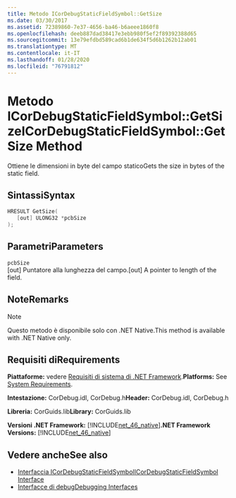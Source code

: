 ```yaml
---
title: Metodo ICorDebugStaticFieldSymbol::GetSize
ms.date: 03/30/2017
ms.assetid: 72389860-7e37-4656-ba46-b6aeee1860f8
ms.openlocfilehash: deeb887dad38417e3ebb980f5ef2f89392388d65
ms.sourcegitcommit: 13e79efdbd589cad6b1de634f5d6b1262b12ab01
ms.translationtype: MT
ms.contentlocale: it-IT
ms.lasthandoff: 01/28/2020
ms.locfileid: "76791812"
---
```

# <a name="icordebugstaticfieldsymbolgetsize-method"></a><span data-ttu-id="ea81d-102">Metodo ICorDebugStaticFieldSymbol::GetSize</span><span class="sxs-lookup"><span data-stu-id="ea81d-102">ICorDebugStaticFieldSymbol::GetSize Method</span></span>
<span data-ttu-id="ea81d-103">Ottiene le dimensioni in byte del campo statico</span><span class="sxs-lookup"><span data-stu-id="ea81d-103">Gets the size in bytes of the static field.</span></span>  
  
## <a name="syntax"></a><span data-ttu-id="ea81d-104">Sintassi</span><span class="sxs-lookup"><span data-stu-id="ea81d-104">Syntax</span></span>  
  
```cpp  
HRESULT GetSize(  
   [out] ULONG32 *pcbSize  
);  
```  
  
## <a name="parameters"></a><span data-ttu-id="ea81d-105">Parametri</span><span class="sxs-lookup"><span data-stu-id="ea81d-105">Parameters</span></span>  
 `pcbSize`  
 <span data-ttu-id="ea81d-106">[out] Puntatore alla lunghezza del campo.</span><span class="sxs-lookup"><span data-stu-id="ea81d-106">[out] A pointer to length of the field.</span></span>  
  
## <a name="remarks"></a><span data-ttu-id="ea81d-107">Note</span><span class="sxs-lookup"><span data-stu-id="ea81d-107">Remarks</span></span>  
  
> [!NOTE]
> <span data-ttu-id="ea81d-108">Questo metodo è disponibile solo con .NET Native.</span><span class="sxs-lookup"><span data-stu-id="ea81d-108">This method is available with .NET Native only.</span></span>  
  
## <a name="requirements"></a><span data-ttu-id="ea81d-109">Requisiti di</span><span class="sxs-lookup"><span data-stu-id="ea81d-109">Requirements</span></span>  
 <span data-ttu-id="ea81d-110">**Piattaforme:** vedere [Requisiti di sistema di .NET Framework](../../../../docs/framework/get-started/system-requirements.md).</span><span class="sxs-lookup"><span data-stu-id="ea81d-110">**Platforms:** See [System Requirements](../../../../docs/framework/get-started/system-requirements.md).</span></span>  
  
 <span data-ttu-id="ea81d-111">**Intestazione:** CorDebug.idl, CorDebug.h</span><span class="sxs-lookup"><span data-stu-id="ea81d-111">**Header:** CorDebug.idl, CorDebug.h</span></span>  
  
 <span data-ttu-id="ea81d-112">**Libreria:** CorGuids.lib</span><span class="sxs-lookup"><span data-stu-id="ea81d-112">**Library:** CorGuids.lib</span></span>  
  
 <span data-ttu-id="ea81d-113">**Versioni .NET Framework:** [!INCLUDE[net_46_native](../../../../includes/net-46-native-md.md)]</span><span class="sxs-lookup"><span data-stu-id="ea81d-113">**.NET Framework Versions:** [!INCLUDE[net_46_native](../../../../includes/net-46-native-md.md)]</span></span>  
  
## <a name="see-also"></a><span data-ttu-id="ea81d-114">Vedere anche</span><span class="sxs-lookup"><span data-stu-id="ea81d-114">See also</span></span>

- [<span data-ttu-id="ea81d-115">Interfaccia ICorDebugStaticFieldSymbol</span><span class="sxs-lookup"><span data-stu-id="ea81d-115">ICorDebugStaticFieldSymbol Interface</span></span>](icordebugstaticfieldsymbol-interface.md)
- [<span data-ttu-id="ea81d-116">Interfacce di debug</span><span class="sxs-lookup"><span data-stu-id="ea81d-116">Debugging Interfaces</span></span>](debugging-interfaces.md)
